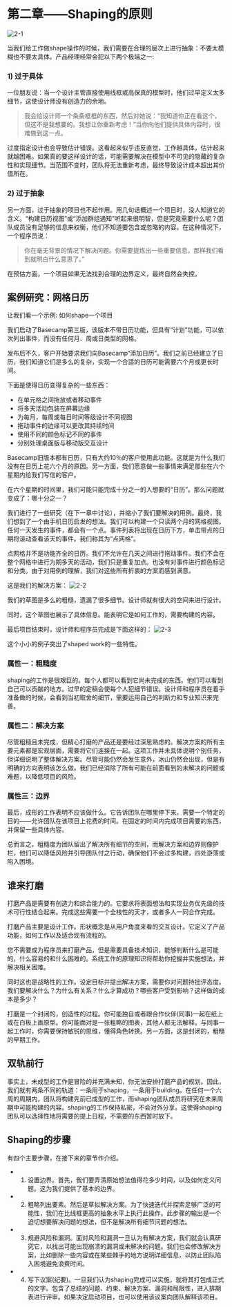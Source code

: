 # 第二章——Shaping的原则
![2-1](/images/2-1.jpg)

当我们给工作做shape操作的时候，我们需要在合理的层次上进行抽象：不要太模糊也不要太具体。产品经理经常会犯以下两个极端之一:

### 1) 过于具体
一位朋友说：当一个设计主管直接使用线框或高保真的模型时，他们过早定义太多细节，这使设计师没有创造力的余地。

> 我会给设计师一个条条框框的东西，然后对她说：“我知道你正在看这个，但这不是我想要的。我想让你重新考虑！”当你向他们提供具体内容时，很难做到这一点。

过度指定设计也会导致估计错误。这看起来似乎违反直觉，工作越具体，估计起来就越困难。如果真的要这样设计的话，可能需要解决在模型中不可见的隐藏的复杂性和实现细节。当范围不变时，团队将无法重新考虑，最终导致设计成本超出其价值所在。

### 2) 过于抽象
另一方面，过于抽象的项目也不起作用。用几句话概述一个项目时，没人知道它的含义。“构建日历视图”或“添加群组通知”听起来很明智，但是究竟需要什么呢？团队成员没有足够的信息来权衡，他们不知道要包含或忽略的内容。在这种情况下，一个程序员说：

> 你在毫无背景的情况下解决问题。你需要提炼出一些重要信息，那样我们看到就明白什么意思了。”

在预估方面，一个项目如果无法找到合理的边界定义，最终自然会失控。

## 案例研究：网格日历

让我们看一个示例: 如何shape一个项目

我们启动了Basecamp第三版，该版本不带日历功能，但具有“计划”功能，可以依次列出事件，而没有任何月、周或日类型的网格。

发布后不久，客户开始要求我们向Basecamp“添加日历”。我们之前已经建立了日历，我们知道它们是多么的复杂，实现一个合适的日历可能需要六个月或更长时间。

下面是使得日历变得复杂的一些东西：

* 在单元格之间拖放或者移动事件
* 将多天活动包装在屏幕边缘
* 为每月，每周或每日时间等级设计不同视图
* 拖动事件的边缘可以更改其持续时间
* 使用不同的颜色标记不同的事件
* 分别处理桌面版与移动版交互设计

Basecamp旧版本都有日历，只有大约10％的客户使用此功能。这就是为什么我们没有在日历上花六个月的原因。另一方面，我们愿意做一些事情来满足那些在六个星期内给我们写信的客户。

在六个星期的时间里，我们可能只能完成十分之一的人想要的“日历”。那么问题就变成了：哪十分之一？

我们进行了一些研究（在下一章中讨论），并缩小了我们要解决的用例。最终，我们想到了一个由手机日历启发的想法。我们可以构建一个只读两个月的网格视图。任何一天发生的事件，都会有一个点。事件列表将出现在日历下方，单击带点的日期将滚动查看该天的事件。我们称其为“点网格”。

点网格并不是功能齐全的日历。我们不允许在几天之间进行拖动事件。我们不会在整个网格中进行为期多天的活动，我们只是重复加点。也没有对事件进行颜色标记和分类。由于对用例的理解，我们对这些所有折衷的方案而感到满意。

这是我们的解决方案：
![2-2](/images/2-2.png)

我们的草图是多么的粗糙，遗漏了很多细节。设计师就有很大的空间来进行设计。

同时，这个草图也展示了具体信息。能表明它是如何工作的，需要构建的内容。

最后项目结束时，设计师和程序员完成是下面这样的：
![2-3](/images/2-3.png)


这个小小的例子突出了shaped work的一些特性。

### 属性一：粗糙度
shaping的工作是很艰巨的。每个人都可以看到它尚未完成的东西。他们可以看到自己可以贡献的地方。过早的定稿会使每个人犯细节错误。设计师和程序员在着手准备做的时候，会看到当初取舍的细节，需要运用自己的判断力和专业知识来完善。

### 属性二：解决方案
尽管粗糙且未完成，但精心打磨的产品还是要经过深思熟虑的。解决方案的所有主要元素都是宏观层面，需要将它们连接在一起。这项工作并未具体说明个别任务，但详细说明了整体解决方案。尽管可能仍然会发生意外，冰山仍然会出现，但是有明确的方向表明该怎么做。我们已经消除了所有可能在前面看到的未解决的问题或难题，以降低项目的风险。

### 属性三：边界
最后，成形的工作表明不应该做什么。它告诉团队在哪里停下来。需要一个特定的目的——允许团队在该项目上花费的时间。在固定的时间内完成项目需要的东西，并保留一些具体内容。


总而言之，粗糙度为团队留出了解决所有细节的空间，而解决方案和边界则像护栏，他们可以降低风险并引导团队付之行动，确保他们不会过多构建，四处游荡或陷入困境。


## 谁来打磨
打磨产品是需要有创造力和综合能力的。它要求将表面想法和实现业务优先级的技术可行性结合起来。完成这些需要一个全栈性的天才，或者多人一同合作完成。

打磨产品主要是设计工作。形状概念是从用户角度来看的交互设计。它定义了产品功能，如何工作以及适合现有流程的。

您不需要成为程序员来打磨产品，但是需要具备技术知识，能够判断什么是可能的，什么容易的和什么困难的。系统工作的原理知识将帮助你挖掘并实施想法，并解决相关困难。

同时这也是战略性的工作。设定目标并提出解决方案，需要你对问题持批评态度。我们要解决什么？为什么有关系？什么才算成功？哪些客户受到影响？这样做的成本是多少？

打磨是一个封闭的，创造性的过程。你可能独自或者跟合作伙伴(同事)一起在纸上或在白板上画原型。你可能面对是一张粗略的图表，其他人都无法解释。与同事一起工作时，你需要保持敏锐的思维，懂得角色转换。另一方面，这是封闭的，粗糙的早期工作。

## 双轨前行
事实上，未成型的工作是冒险的并充满未知，你无法安排打磨产品的规划。因此，我们就有两条不同的轨道：一条用于shaping，一条用于building。在任何一个六周的周期内，团队将构建先前已成型的工作，而shaping团队成员将研究在未来周期中可能构建的内容。shaping的工作保持私密，不会对外分享。这使得shaping团队可以选择性地将需要的提上日程，不需要的东西暂时放下。

## Shaping的步骤
有四个主要步骤，在接下来的章节作介绍。

* 1) 设置边界。首先，我们要弄清原始想法值得花多少时间，以及如何定义问题。这为我们提供了基本的边界。
* 2) 粗略列出要素。然后是草拟解决方案。为了快速迭代并探索足够广泛的可能性，我们在比线框更高的抽象水平上执行此操作。此步骤的输出是一个迫切想要解决问题的想法，但不是解决所有细节问题的想法。
* 3) 规避风险和漏洞。面对风险和漏洞一旦认为有解决方案，我们就会认真研究它，以找出可能出现崩溃的漏洞或未解决的问题。我们也会修改解决方案，比如删除一些内容或在某些棘手的地方说明详细信息，以防止团队陷入困境避免浪费时间。
* 4) 写下议案(纪要)。一旦我们认为shaping完成可以实施，就将其打包成正式的文字。包含了总结的问题、约束、解决方案、漏洞和局限性，进入排期表进行评审。如果决定启动项目，也可以使用该议案向团队解释该项目。
